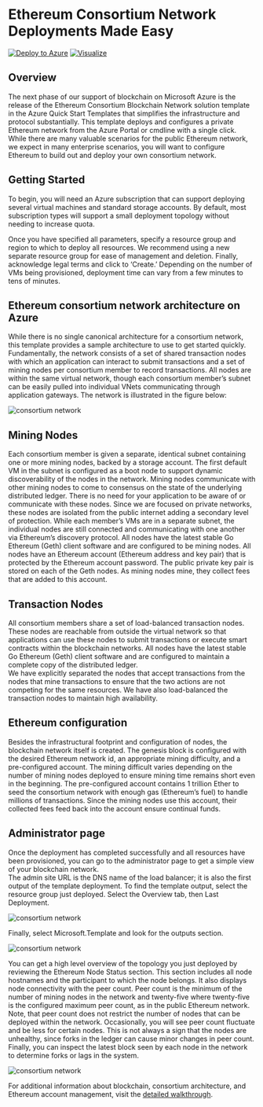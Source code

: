 # Ethereum Consortium Network Deployments Made Easy

[![Deploy to Azure](http://azuredeploy.net/deploybutton.png)](https://portal.azure.com/#create/Microsoft.Template/uri/https%3A%2F%2Fraw.githubusercontent.com%2FAzure%2Fazure-quickstart-templates%2Fmaster%2Fethereum-consortium-blockchain-network%2Fazuredeploy.json)  [![Visualize](http://armviz.io/visualizebutton.png)](http://armviz.io/#/?load=https%3A%2F%2Fraw.githubusercontent.com%2FAzure%2Fazure-quickstart-templates%2Fmaster%2Fethereum-consortium-blockchain-network%2Fazuredeploy.json)

## Overview
The next phase of our support of blockchain on Microsoft Azure is the release of the Ethereum Consortium Blockchain Network solution template in the Azure Quick Start Templates that simplifies the infrastructure and protocol substantially.  This template deploys and configures a private Ethereum network from the Azure Portal or cmdline with a single click.  While there are many valuable scenarios for the public Ethereum network, we expect in many enterprise scenarios, you will want to configure Ethereum to build out and deploy your own consortium network.

## Getting Started
To begin, you will need an Azure subscription that can support deploying several virtual machines and standard storage accounts.  By default, most subscription types will support a small deployment topology without needing to increase quota.

Once you have specified all parameters, specify a resource group and region to which to deploy all resources.  We recommend using a new separate resource group for ease of management and deletion.  Finally, acknowledge legal terms and click to ‘Create.’  Depending on the number of VMs being provisioned, deployment time can vary from a few minutes to tens of minutes.

## Ethereum consortium network architecture on Azure
While there is no single canonical architecture for a consortium network, this template provides a sample architecture to use to get started quickly.  Fundamentally, the network consists of a set of shared transaction nodes with which an application can interact to submit transactions and a set of mining nodes per consortium member to record transactions.  All nodes are within the same virtual network, though each consortium member’s subnet can be easily pulled into individual VNets communicating through application gateways.  The network is illustrated in the figure below:

![consortium network](images/eth-network.png)

## Mining Nodes
Each consortium member is given a separate, identical subnet containing one or more mining nodes, backed by a storage account.  The first default VM in the subnet is configured as a boot node to support dynamic discoverability of the nodes in the network.  Mining nodes communicate with other mining nodes to come to consensus on the state of the underlying distributed ledger.  There is no need for your application to be aware of or communicate with these nodes.  Since we are focused on private networks, these nodes are isolated from the public internet adding a secondary level of protection.  While each member’s VMs are in a separate subnet, the individual nodes are still connected and communicating with one another via Ethereum’s discovery protocol.
All nodes have the latest stable Go Ethereum (Geth) client software and are configured to be mining nodes.  All nodes have an Ethereum account (Ethereum address and key pair) that is protected by the Ethereum account password.  The public private key pair is stored on each of the Geth nodes.  As mining nodes mine, they collect fees that are added to this account.

## Transaction Nodes
All consortium members share a set of load-balanced transaction nodes.  These nodes are reachable from outside the virtual network so that applications can use these nodes to submit transactions or execute smart contracts within the blockchain networks.  All nodes have the latest stable Go Ethereum (Geth) client software and are configured to maintain a complete copy of the distributed ledger.  
We have explicitly separated the nodes that accept transactions from the nodes that mine transactions to ensure that the two actions are not competing for the same resources.  We have also load-balanced the transaction nodes to maintain high availability.

## Ethereum configuration
Besides the infrastructural footprint and configuration of nodes, the blockchain network itself is created.  The genesis block is configured with the desired Ethereum network id, an appropriate mining difficulty, and a pre-configured account.  The mining difficult varies depending on the number of mining nodes deployed to ensure mining time remains short even in the beginning.  The pre-configured account contains 1 trillion Ether to seed the consortium network with enough gas (Ethereum’s fuel) to handle millions of transactions.  Since the mining nodes use this account, their collected fees feed back into the account ensure continual funds.  

## Administrator page
Once the deployment has completed successfully and all resources have been provisioned, you can go to the administrator page to get a simple view of your blockchain network.  
The admin site URL is the DNS name of the load balancer; it is also the first output of the template deployment.  To find the template output, select the resource group just deployed.  Select the Overview tab, then Last Deployment.  

![consortium network](images/deployment.png)

Finally, select Microsoft.Template and look for the outputs section.

![consortium network](images/output.png)

You can get a high level overview of the topology you just deployed by reviewing the Ethereum Node Status section.  This section includes all node hostnames and the participant to which the node belongs.  It also displays node connectivity with the peer count.  Peer count is the minimum of the number of mining nodes in the network and twenty-five where twenty-five is the configured maximum peer count, as in the public Ethereum network.  Note, that peer count does not restrict the number of nodes that can be deployed within the network.  Occasionally, you will see peer count fluctuate and be less for certain nodes.  This is not always a sign that the nodes are unhealthy, since forks in the ledger can cause minor changes in peer count.  Finally, you can inspect the latest block seen by each node in the network to determine forks or lags in the system.

![consortium network](images/admin-site.png)

For additional information about blockchain, consortium architecture, and Ethereum account management, visit the [detailed walkthrough](http://aka.ms/blockchain-consortium-networks).
